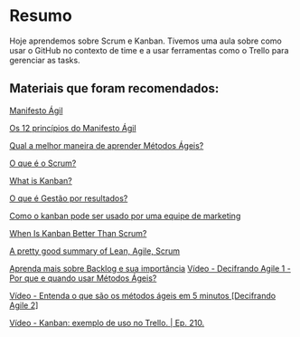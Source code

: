 # Resumo

Hoje aprendemos sobre Scrum e Kanban. Tivemos uma aula sobre como usar o GitHub no contexto de time e a usar ferramentas como o Trello para gerenciar as tasks.

## Materiais que foram recomendados:

[Manifesto Ágil](https://agilemanifesto.org/iso/ptbr/manifesto.html)

[Os 12 princípios do Manifesto Ágil](https://www.youtube.com/watch?v=e4VYnCRU25E)

[Qual a melhor maneira de aprender Métodos Ágeis?](https://www.youtube.com/watch?v=1WLnP5lpBPQ)

[O que é o Scrum?](https://www.desenvolvimentoagil.com.br/scrum/)

[What is Kanban?](https://www.digite.com/kanban/what-is-kanban)

[O que é Gestão por resultados?](https://blog.runrun.it/gestao-por-resultados/)

[Como o kanban pode ser usado por uma equipe de marketing](https://blog.runrun.it/kanban-board-para-marketing/)

[When Is Kanban Better Than Scrum?](https://medium.com/@mdalmijn/when-is-it-better-to-use-kanban-than-scrum-d5032b658ac3)

[A pretty good summary of Lean, Agile, Scrum](https://medium.com/@takeshi.yoshida/a-pretty-good-summary-of-lean-agile-scrum-168cf123748)

[Aprenda mais sobre Backlog e sua importância](https://blog.runrun.it/o-que-e-backlog/)
[Vídeo - Decifrando Agile 1 - Por que e quando usar Métodos Ágeis?](https://www.youtube.com/watch?v=efZlpew90Nk)

[Vídeo - Entenda o que são os métodos ágeis em 5 minutos [Decifrando Agile 2]](https://www.youtube.com/watch?v=ds_FydzsuO8)

[Vídeo - Kanban: exemplo de uso no Trello. | Ep. 210.](https://www.youtube.com/watch?v=7JRB33f_M3k)

